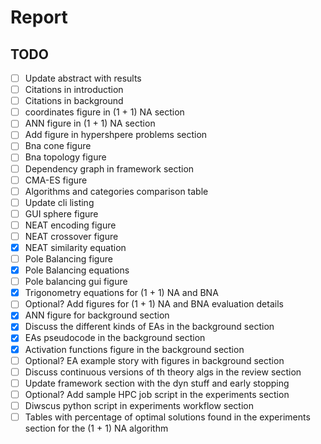 # Report

## TODO

* [ ] Update abstract with results
* [ ] Citations in introduction
* [ ] Citations in background
* [ ] coordinates figure in (1 + 1) NA section
* [ ] ANN figure in (1 + 1) NA section
* [ ] Add figure in hypershpere problems section
* [ ] Bna cone figure
* [ ] Bna topology figure
* [ ] Dependency graph in framework section
* [ ] CMA-ES figure
* [ ] Algorithms and categories comparison table
* [ ] Update cli listing
* [ ] GUI sphere figure
* [ ] NEAT encoding figure
* [ ] NEAT crossover figure
* [X] NEAT similarity equation
* [ ] Pole Balancing figure
* [X] Pole Balancing equations
* [ ] Pole balancing gui figure
* [X] Trigonometry equations for (1 + 1) NA and BNA
* [ ] Optional? Add figures for (1 + 1) NA and BNA evaluation details
* [X] ANN figure for background section
* [X] Discuss the different kinds of EAs in the background section
* [X] EAs pseudocode in the background section
* [X] Activation functions figure in the background section
* [ ] Optional? EA example story with figures in background section
* [ ] Discuss continuous versions of th theory algs in the review section
* [ ] Update framework section with the dyn stuff and early stopping
* [ ] Optional? Add sample HPC job script in the experiments section
* [ ] Diwscus python script in experiments workflow section
* [ ] Tables with percentage of optimal solutions found in the experiments section for the (1 + 1) NA algorithm
